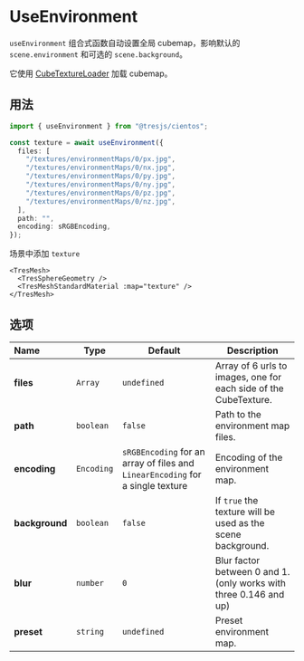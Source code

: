 # UseEnvironment <Badge type="warning" text="^1.7.0" />

`useEnvironment` 组合式函数自动设置全局 cubemap，影响默认的 `scene.environment` 和可选的 `scene.background`。

它使用 [CubeTextureLoader](https://threejs.org/docs/#api/en/loaders/CubeTextureLoader) 加载 cubemap。

## 用法

```ts
import { useEnvironment } from "@tresjs/cientos";

const texture = await useEnvironment({
  files: [
    "/textures/environmentMaps/0/px.jpg",
    "/textures/environmentMaps/0/nx.jpg",
    "/textures/environmentMaps/0/py.jpg",
    "/textures/environmentMaps/0/ny.jpg",
    "/textures/environmentMaps/0/pz.jpg",
    "/textures/environmentMaps/0/nz.jpg",
  ],
  path: "",
  encoding: sRGBEncoding,
});
```

场景中添加 `texture`

```html{3}
<TresMesh>
  <TresSphereGeometry />
  <TresMeshStandardMaterial :map="texture" />
</TresMesh>
```

## 选项

| Name           | Type       | Default                                                                        | Description                                                       |
| :------------- | ---------- | ------------------------------------------------------------------------------ | ----------------------------------------------------------------- |
| **files**      | `Array`    | `undefined`                                                                    | Array of 6 urls to images, one for each side of the CubeTexture.  |
| **path**       | `boolean`  | `false`                                                                        | Path to the environment map files.                                |
| **encoding**   | `Encoding` | `sRGBEncoding` for an array of files and `LinearEncoding` for a single texture | Encoding of the environment map.                                  |
| **background** | `boolean`  | `false`                                                                        | If `true` the texture will be used as the scene background.       |
| **blur**       | `number`   | `0`                                                                            | Blur factor between 0 and 1. (only works with three 0.146 and up) |
| **preset**     | `string`   | `undefined`                                                                    | Preset environment map.                                           |
